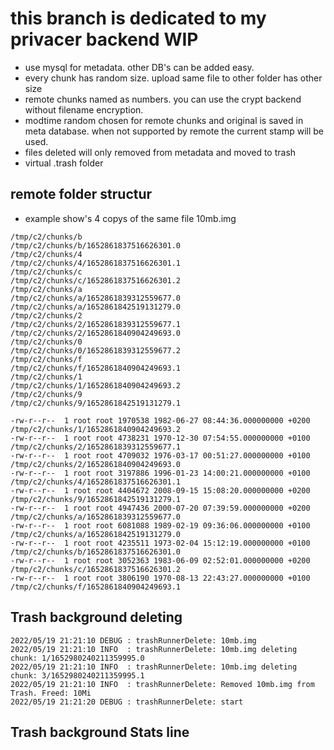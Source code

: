 # this branch is dedicated to my privacer backend WIP

* use mysql for metadata. other DB's can be added easy.
* every chunk has random size. upload same file to other folder has other size
* remote chunks named as numbers. you can use the crypt backend without filename encryption.
* modtime random chosen for remote chunks and original is saved in meta database. when not supported by remote the current stamp will be used.
* files deleted will only removed from metadata and moved to trash
* virtual .trash folder

## remote folder structur

* example show's 4 copys of the same file 10mb.img

```/tmp/c2/chunks/
/tmp/c2/chunks/b
/tmp/c2/chunks/b/1652861837516626301.0
/tmp/c2/chunks/4
/tmp/c2/chunks/4/1652861837516626301.1
/tmp/c2/chunks/c
/tmp/c2/chunks/c/1652861837516626301.2
/tmp/c2/chunks/a
/tmp/c2/chunks/a/1652861839312559677.0
/tmp/c2/chunks/a/1652861842519131279.0
/tmp/c2/chunks/2
/tmp/c2/chunks/2/1652861839312559677.1
/tmp/c2/chunks/2/1652861840904249693.0
/tmp/c2/chunks/0
/tmp/c2/chunks/0/1652861839312559677.2
/tmp/c2/chunks/f
/tmp/c2/chunks/f/1652861840904249693.1
/tmp/c2/chunks/1
/tmp/c2/chunks/1/1652861840904249693.2
/tmp/c2/chunks/9
/tmp/c2/chunks/9/1652861842519131279.1
```

```-rw-r--r--  1 root root  800093 1972-03-14 09:09:16.000000000 +0100 /tmp/c2/chunks/0/1652861839312559677.2
-rw-r--r--  1 root root 1970538 1982-06-27 08:44:36.000000000 +0200 /tmp/c2/chunks/1/1652861840904249693.2
-rw-r--r--  1 root root 4738231 1970-12-30 07:54:55.000000000 +0100 /tmp/c2/chunks/2/1652861839312559677.1
-rw-r--r--  1 root root 4709032 1976-03-17 00:51:27.000000000 +0100 /tmp/c2/chunks/2/1652861840904249693.0
-rw-r--r--  1 root root 3197886 1996-01-23 14:00:21.000000000 +0100 /tmp/c2/chunks/4/1652861837516626301.1
-rw-r--r--  1 root root 4404672 2008-09-15 15:08:20.000000000 +0200 /tmp/c2/chunks/9/1652861842519131279.1
-rw-r--r--  1 root root 4947436 2000-07-20 07:39:59.000000000 +0200 /tmp/c2/chunks/a/1652861839312559677.0
-rw-r--r--  1 root root 6081088 1989-02-19 09:36:06.000000000 +0100 /tmp/c2/chunks/a/1652861842519131279.0
-rw-r--r--  1 root root 4235511 1973-02-04 15:12:19.000000000 +0100 /tmp/c2/chunks/b/1652861837516626301.0
-rw-r--r--  1 root root 3052363 1983-06-09 02:52:01.000000000 +0200 /tmp/c2/chunks/c/1652861837516626301.2
-rw-r--r--  1 root root 3806190 1970-08-13 22:43:27.000000000 +0100 /tmp/c2/chunks/f/1652861840904249693.1
```

## Trash background deleting 

```2022/05/19 21:21:10 DEBUG : trashRunnerDelete: start
2022/05/19 21:21:10 DEBUG : trashRunnerDelete: 10mb.img
2022/05/19 21:21:10 INFO  : trashRunnerDelete: 10mb.img deleting chunk: 1/1652980240211359995.0
2022/05/19 21:21:10 INFO  : trashRunnerDelete: 10mb.img deleting chunk: 3/1652980240211359995.1
2022/05/19 21:21:10 INFO  : trashRunnerDelete: Removed 10mb.img from Trash. Freed: 10Mi
2022/05/19 21:21:20 DEBUG : trashRunnerDelete: start
```

## Trash background Stats line
```2022/05/19 22:06:00 INFO  : trashRunner: (8) Trashed Files. (1.416Gi) Total Size.
```